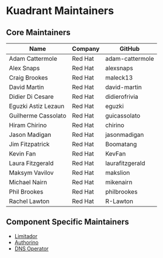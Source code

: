 # Kuadrant Maintainers

## Core Maintainers

| Name                | Company  | GitHub          |
|---------------------|----------|-----------------|
| Adam Cattermole     | Red Hat  | adam-cattermole |
| Alex Snaps          | Red Hat  | alexsnaps       |
| Craig Brookes       | Red Hat  | maleck13        |
| David Martin        | Red Hat  | david-martin    |
| Didier Di Cesare    | Red Hat  | didierofrivia   |
| Eguzki Astiz Lezaun | Red Hat  | eguzki          |
| Guilherme Cassolato | Red Hat  | guicassolato    |
| Hiram Chirino       | Red Hat  | chirino         |
| Jason Madigan       | Red Hat  | jasonmadigan    |
| Jim Fitzpatrick     | Red Hat  | Boomatang       |
| Kevin Fan           | Red Hat  | KevFan          |
| Laura Fitzgerald    | Red Hat  | laurafitzgerald |
| Maksym Vavilov      | Red Hat  | makslion        |
| Michael Nairn       | Red Hat  | mikenairn       |
| Phil Brookes        | Red Hat  | philbrookes     |
| Rachel Lawton       | Red Hat  | R-Lawton        |

## Component Specific Maintainers

* [Limitador](https://github.com/Kuadrant/limitador/blob/main/MAINTAINERS.md)
* [Authorino](https://github.com/Kuadrant/authorino/blob/main/MAINTAINERS.md)
* [DNS Operator](https://github.com/Kuadrant/dns-operator/blob/main/MAINTAINERS.md)
